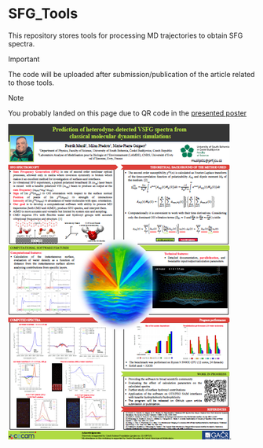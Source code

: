 # SFG_Tools
This repository stores tools for processing MD trajectories to obtain SFG spectra.

> [!IMPORTANT]
> The code will be uploaded after submission/publication of the article related to those tools.

> [!NOTE]
> You probably landed on this page due to QR code in the [presented poster](./presented_poster.pdf)

[![Presented poster](./poster-preview.png)](./presented_poster.pdf).
